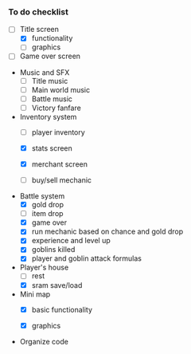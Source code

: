 ### To do checklist

- [ ]  Title screen
    - [x]  functionality
    - [ ]  graphics
- [ ]  Game over screen

- Music and SFX
    - [ ]  Title music
    - [ ]  Main world music
    - [ ]  Battle music
    - [ ]  Victory fanfare
    
- Inventory system
    - [ ]  player inventory
    - [x]  stats screen
    - [x]  merchant screen
    - [ ]  buy/sell mechanic
    

- Battle system
    - [x] gold drop
    - [ ] item drop
    - [x] game over
    - [x] run mechanic based on chance and gold drop
    - [x] experience and level up
    - [x] goblins killed
    - [x] player and goblin attack formulas
    
- Player's house
    - [ ] rest
    - [x] sram save/load
    
- Mini map
    - [x] basic functionality
    - [x] graphics


- Organize code
    
